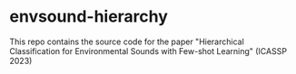 # envsound-hierarchy

This repo contains the source code for the paper "Hierarchical Classification for Environmental Sounds with Few-shot Learning" (ICASSP 2023)
